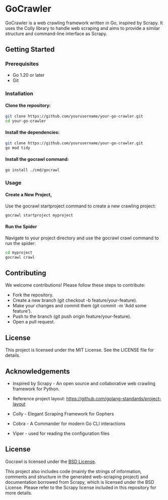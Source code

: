 # GoCrawler

GoCrawler is a web crawling framework written in Go, inspired by Scrapy. It uses the Colly library to handle web scraping and aims to provide a similar structure and command-line interface as Scrapy.

## Getting Started

### Prerequisites

- Go 1.20 or later
- Git

### Installation

#### Clone the repository:

```bash
git clone https://github.com/yourusername/your-go-crawler.git
cd your-go-crawler
```

#### Install the dependencies:

```bash
git clone https://github.com/yourusername/your-go-crawler.git
go mod tidy
```

#### Install the gocrawl command:

```
go install ./cmd/gocrawl
```
### Usage

#### Create a New Project, 
Use the gocrawl startproject command to create a new crawling project:

```bash
gocrawl startproject myproject
```

#### Run the Spider
Navigate to your project directory and use the gocrawl crawl command to run the spider:
```bash
cd myproject
gocrawl crawl
```

## Contributing
We welcome contributions! Please follow these steps to contribute:

- Fork the repository.
- Create a new branch (git checkout -b feature/your-feature).
- Make your changes and commit them (git commit -m 'Add some feature').
- Push to the branch (git push origin feature/your-feature).
- Open a pull request.

## License

This project is licensed under the MIT License. See the LICENSE file for details.

## Acknowledgements

- Inspired by Scrapy - An open source and collaborative web crawling framework for Python.

- Reference project layout: https://github.com/golang-standards/project-layout

- Colly - Elegant Scraping Framework for Gophers

- Cobra - A Commander for modern Go CLI interactions

- Viper - used for reading the configuration files

## License

Gocrawl is licensed under the [BSD License](./LICENSE).

This project also includes code (mainly the strings of information, comments and structure in the generated web-scraping project) and documentation borrowed from Scrapy, which is licensed under the BSD License. Please refer to the Scrapy license included in this repository for more details.
